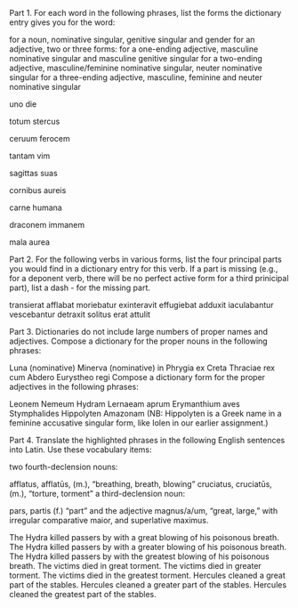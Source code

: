 Part 1. For each word in the following phrases, list the forms the dictionary entry gives you for the word:

for a noun, nominative singular, genitive singular and gender
for an adjective, two or three forms:
for a one-ending adjective, masculine nominative singular and masculine genitive singular
for a two-ending adjective, masculine/feminine nominative singular, neuter nominative singular
for a three-ending adjective, masculine, feminine and neuter nominative singular

uno die

totum stercus

ceruum ferocem

tantam vim

sagittas suas

cornibus aureis

carne humana

draconem immanem

mala aurea

Part 2. For the following verbs in various forms, list the four principal parts you would find in a dictionary entry for this verb.
If a part is missing (e.g., for a deponent verb, there will be no perfect active form for a third prinicipal part), list a dash - for the missing part.

transierat
afflabat
moriebatur
exinteravit
effugiebat
adduxit
iaculabantur
vescebantur
detraxit
solitus erat
attulit

Part 3. Dictionaries do not include large numbers of proper names and adjectives. Compose a dictionary for the proper nouns in the following phrases:

Luna (nominative)
Minerva (nominative)
in Phrygia
ex Creta
Thraciae rex
cum Abdero
Eurystheo regi
Compose a dictionary form for the proper adjectives in the following phrases:

Leonem Nemeum
Hydram Lernaeam
aprum Erymanthium
aves Stymphalides
Hippolyten Amazonam (NB: Hippolyten is a Greek name in a feminine accusative singular form, like Iolen in our earlier assignment.)

Part 4. Translate the highlighted phrases in the following English sentences into Latin. Use these vocabulary items:

two fourth-declension nouns:

afflatus, afflatūs, (m.), “breathing, breath, blowing”
cruciatus, cruciatūs, (m.), “torture, torment”
a third-declension noun:

pars, partis (f.) “part”
and the adjective magnus/a/um, “great, large,” with irregular comparative maior, and superlative maximus.

The Hydra killed passers by with a great blowing of his poisonous breath.
The Hydra killed passers by with a greater blowing of his poisonous breath.
The Hydra killed passers by with the greatest blowing of his poisonous breath.
The victims died in great torment.
The victims died in greater torment.
The victims died in the greatest torment.
Hercules cleaned a great part of the stables.
Hercules cleaned a greater part of the stables.
Hercules cleaned the greatest part of the stables.
